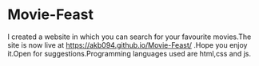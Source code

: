# Movie-Feast
I created a website in which you can search for your favourite movies.The site is now live at https://akb094.github.io/Movie-Feast/ .Hope you enjoy it.Open for suggestions.Programming languages used are html,css and js.

